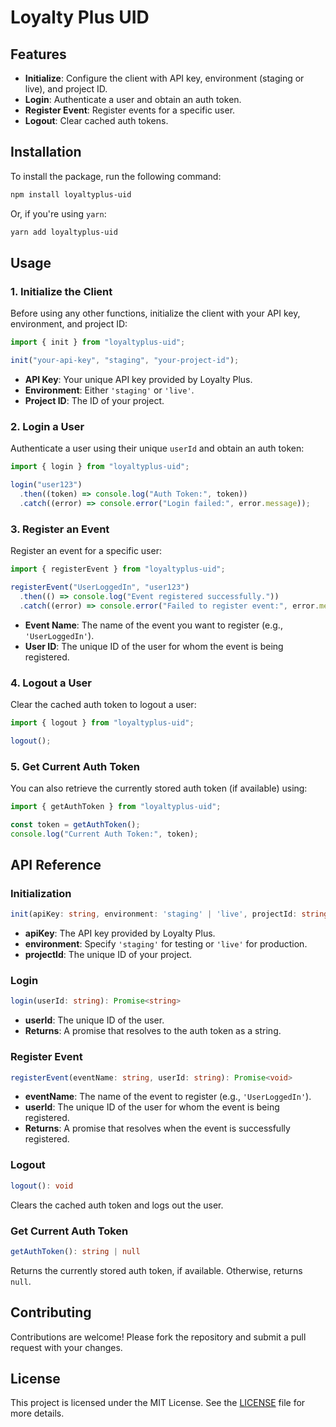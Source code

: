 # Loyalty Plus UID

## Features

- **Initialize**: Configure the client with API key, environment (staging or live), and project ID.
- **Login**: Authenticate a user and obtain an auth token.
- **Register Event**: Register events for a specific user.
- **Logout**: Clear cached auth tokens.

## Installation

To install the package, run the following command:

```bash
npm install loyaltyplus-uid
```

Or, if you're using `yarn`:

```bash
yarn add loyaltyplus-uid
```

## Usage

### 1. Initialize the Client

Before using any other functions, initialize the client with your API key, environment, and project ID:

```typescript
import { init } from "loyaltyplus-uid";

init("your-api-key", "staging", "your-project-id");
```

- **API Key**: Your unique API key provided by Loyalty Plus.
- **Environment**: Either `'staging'` or `'live'`.
- **Project ID**: The ID of your project.

### 2. Login a User

Authenticate a user using their unique `userId` and obtain an auth token:

```typescript
import { login } from "loyaltyplus-uid";

login("user123")
  .then((token) => console.log("Auth Token:", token))
  .catch((error) => console.error("Login failed:", error.message));
```

### 3. Register an Event

Register an event for a specific user:

```typescript
import { registerEvent } from "loyaltyplus-uid";

registerEvent("UserLoggedIn", "user123")
  .then(() => console.log("Event registered successfully."))
  .catch((error) => console.error("Failed to register event:", error.message));
```

- **Event Name**: The name of the event you want to register (e.g., `'UserLoggedIn'`).
- **User ID**: The unique ID of the user for whom the event is being registered.

### 4. Logout a User

Clear the cached auth token to logout a user:

```typescript
import { logout } from "loyaltyplus-uid";

logout();
```

### 5. Get Current Auth Token

You can also retrieve the currently stored auth token (if available) using:

```typescript
import { getAuthToken } from "loyaltyplus-uid";

const token = getAuthToken();
console.log("Current Auth Token:", token);
```

## API Reference

### Initialization

```typescript
init(apiKey: string, environment: 'staging' | 'live', projectId: string): void
```

- **apiKey**: The API key provided by Loyalty Plus.
- **environment**: Specify `'staging'` for testing or `'live'` for production.
- **projectId**: The unique ID of your project.

### Login

```typescript
login(userId: string): Promise<string>
```

- **userId**: The unique ID of the user.
- **Returns**: A promise that resolves to the auth token as a string.

### Register Event

```typescript
registerEvent(eventName: string, userId: string): Promise<void>
```

- **eventName**: The name of the event to register (e.g., `'UserLoggedIn'`).
- **userId**: The unique ID of the user for whom the event is being registered.
- **Returns**: A promise that resolves when the event is successfully registered.

### Logout

```typescript
logout(): void
```

Clears the cached auth token and logs out the user.

### Get Current Auth Token

```typescript
getAuthToken(): string | null
```

Returns the currently stored auth token, if available. Otherwise, returns `null`.

## Contributing

Contributions are welcome! Please fork the repository and submit a pull request with your changes.

## License

This project is licensed under the MIT License. See the [LICENSE](LICENSE) file for more details.

